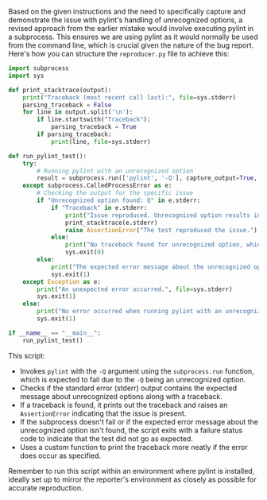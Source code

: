 Based on the given instructions and the need to specifically capture and demonstrate the issue with pylint's handling of unrecognized options, a revised approach from the earlier mistake would involve executing pylint in a subprocess. This ensures we are using pylint as it would normally be used from the command line, which is crucial given the nature of the bug report. Here's how you can structure the `reproducer.py` file to achieve this:

```python
import subprocess
import sys

def print_stacktrace(output):
    print("Traceback (most recent call last):", file=sys.stderr)
    parsing_traceback = False
    for line in output.split('\n'):
        if line.startswith("Traceback"):
            parsing_traceback = True
        if parsing_traceback:
            print(line, file=sys.stderr)

def run_pylint_test():
    try:
        # Running pylint with an unrecognized option
        result = subprocess.run(['pylint', '-Q'], capture_output=True, text=True, check=True)
    except subprocess.CalledProcessError as e:
        # Checking the output for the specific issue
        if "Unrecognized option found: Q" in e.stderr:
            if "Traceback" in e.stderr:
                print("Issue reproduced. Unrecognized option results in a traceback.", file=sys.stderr)
                print_stacktrace(e.stderr)
                raise AssertionError("The test reproduced the issue.")
            else:
                print("No traceback found for unrecognized option, which is the expected behavior.")
                sys.exit(0)
        else:
            print("The expected error message about the unrecognized option was not found.", file=sys.stderr)
            sys.exit(1)
    except Exception as e:
        print("An unexpected error occurred.", file=sys.stderr)
        sys.exit(1)
    else:
        print("No error occurred when running pylint with an unrecognized option.", file=sys.stderr)
        sys.exit(1)

if __name__ == "__main__":
    run_pylint_test()
```

This script:

- Invokes `pylint` with the `-Q` argument using the `subprocess.run` function, which is expected to fail due to the `-Q` being an unrecognized option.
- Checks if the standard error (stderr) output contains the expected message about unrecognized options along with a traceback.
- If a traceback is found, it prints out the traceback and raises an `AssertionError` indicating that the issue is present.
- If the subprocess doesn't fail or if the expected error message about the unrecognized option isn't found, the script exits with a failure status code to indicate that the test did not go as expected.
- Uses a custom function to print the traceback more neatly if the error does occur as specified.

Remember to run this script within an environment where pylint is installed, ideally set up to mirror the reporter's environment as closely as possible for accurate reproduction.